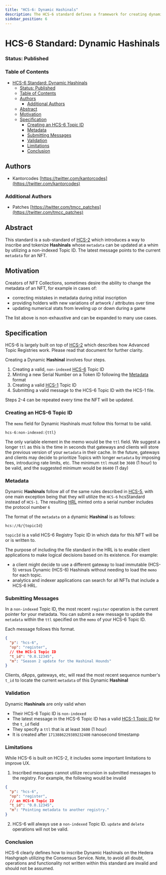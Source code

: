 ```yaml
---
title: "HCS-6: Dynamic Hashinals"
description: The HCS-6 standard defines a framework for creating dynamic Hashinals on the Hedera Hashgraph, enabling interactive and updatable on-chain assets.
sidebar_position: 6
---
```


# HCS-6 Standard: Dynamic Hashinals

### Status: Published

### Table of Contents

- [HCS-6 Standard: Dynamic Hashinals](#hcs-6-standard-dynamic-hashinals)
  - [Status: Published](#status-published)
  - [Table of Contents](#table-of-contents)
  - [Authors](#authors)
    - [Additional Authors](#additional-authors)
  - [Abstract](#abstract)
  - [Motivation](#motivation)
  - [Specification](#specification)
    - [Creating an HCS-6 Topic ID](#creating-an-hcs-6-topic-id)
    - [Metadata](#metadata)
    - [Submitting Messages](#submitting-messages)
    - [Validation](#validation)
    - [Limitations](#limitations)
    - [Conclusion](#conclusion)

## Authors

- Kantorcodes [https://twitter.com/kantorcodes](https://twitter.com/kantorcodes)

### Additional Authors

- Patches [https://twitter.com/tmcc_patches](https://twitter.com/tmcc_patches)

## Abstract

This standard is a sub-standard of [HCS-2](./hcs-2.md) which introduces a way to inscribe and tokenize **Hashinals** whose `metadata` can be updated at a whim by utilizing a non-indexed Topic ID. The latest message points to the current `metadata` for an NFT.

## Motivation

Creators of NFT Collections, sometimes desire the ability to change the metadata of an NFT, for example in cases of:

- correcting mistakes in metadata during initial inscription
- providing holders with new variations of artwork / attributes over time
- updating numerical stats from leveling up or down during a game

The list above is non-exhaustive and can be expanded to many use cases.

## Specification

HCS-6 is largely built on top of [HCS-2](./hcs-2.md) which describes how Advanced Topic Registries work. Please read that document for further clarity.

Creating a Dynamic **Hashinal** involves four steps.

1. Creating a valid, `non-indexed` [HCS-6](#creating-an-hcs-6-topic-id) Topic ID
2. Minting a new Serial Number on a Token ID following the [Metadata](#metadata) format
3. Creating a valid [HCS-1](./hcs-1.md) Topic ID
4. Submitting a valid message to the HCS-6 Topic ID with the HCS-1 file.

Steps 2-4 can be repeated every time the NFT will be updated.

### Creating an HCS-6 Topic ID

The `memo` field for Dynamic Hashinals must follow this format to be valid.

`hcs-6:non-indexed:{ttl}`

The only variable element in the memo would be the `ttl` field. We suggest a longer `ttl` as this is the time in seconds that gateways and clients will store the previous version of your `metadata` in their cache. In the future, gateways and clients may decide to prioritize Topics with longer `metadata` by imposing fees, introducing rate limits, etc. The minimum `ttl` must be `3600` (1 hour) to be valid, and the suggested minimum would be `86400` (1 day)

### Metadata

Dynamic **Hashinals** follow all of the same rules described in [HCS-5](./hcs-5.md), with one main exception being that they will utilize the `HCS-6` hcsStandard instead of `HCS-1`. The resulting [HRL](../definitions.md) minted onto a serial number includes the protocol number `6`

The format of the `metadata` on a dynamic **Hashinal** is as follows:

`hcs://6/{topicId}`

`topicId` is a valid HCS-6 Registry Topic ID in which data for this NFT will be or is written to.

The purpose of including the file standard in the HRL is to enable client applications to make logical decisions based on its existence. For example:

- a client might decide to use a different gateway to load immutable (HCS-5) versus Dynamic (HCS-6) Hashinals without needing to load the `memo` for each topic.
- analytics and indexer applications can search for all NFTs that include a HCS-6 HRL.

### Submitting Messages

In a `non-indexed` Topic ID, the most recent `register` operation is the current pointer for your metadata. You can submit a new message to update the `metadata` within the `ttl` specified on the `memo` of your HCS-6 Topic ID.

Each message follows this format.

```json
{
  "p": "hcs-6",
  "op": "register",
  // the HCS-1 Topic ID
  "t_id": "0.0.12345",
  "m": "Season 2 update for the Hashinal Hounds"
}
```

Clients, dApps, gateways, etc, will read the most recent sequence number's `t_id` to locate the current `metadata` of this Dynamic **Hashinal**

### Validation

Dynamic **Hashinals** are only valid when

- Their HCS-6 Topic ID is `non-indexed`
- The latest message in the HCS-6 Topic ID has a valid [HCS-1 Topic ID](./hcs-1.md) for the `t_id` field
- They specify a `ttl` that is at least `3600` (1 hour)
- It is created after `1713886229389232400` nanosecond timestamp

### Limitations

While HCS-6 is built on HCS-2, it includes some important limitations to improve UX.

1. Inscribed messages cannot utilize recursion in submitted messages to the registry. For example, the following would be invalid

```json
{
  "p": "hcs-6",
  "op": "register",
  // an HCS-6 Topic ID
  "t_id": "0.0.12345",
  "m": "Pointing metadata to another registry."
}
```

2. HCS-6 will always use a `non-indexed` Topic ID. `update` and `delete` operations will not be valid.

### Conclusion

HCS-6 clearly defines how to inscribe Dynamic Hashinals on the Hedera Hashgraph utilizing the Consensus Service. Note, to avoid all doubt, operations and functionality not written within this standard are invalid and should not be assumed.
